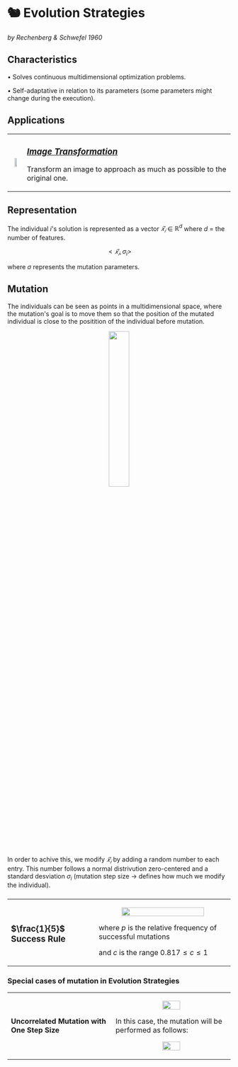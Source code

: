 # 🐿️ Evolution Strategies

_by Rechenberg & Schwefel 1960_


## **Characteristics**
• Solves continuous multidimensional optimization problems.

• Self-adaptative in relation to its parameters (some parameters might change during the execution).

##  **Applications**

<table><tr><td>

<p align="center">
        <img width="50%" src="https://raw.githubusercontent.com/saracarolina12/IA_School/master/Semestres/Optimizaci%C3%B3n%20y%20Metaheur%C3%ADsticas%20II/Cheat%20Sheets/imgs/ES.jpg"> </img>
</p>

</td><td>

### <u> _[Image Transformation](https://github.com/saracarolina12/IA_School/blob/master/Semestres/Optimizaci%C3%B3n%20y%20Metaheur%C3%ADsticas%20II/Evolutionary%20Computation/Evolutive%20Strategies/ImageTransformation.ipynb)_ </u>
Transform an image to approach as much as possible to the original one.

</td><tr>

</table>


##  **Representation**
The individual $i$'s solution is represented as a vector  $𝑥_𝑖⃗$ ∈ $ℝ^d$ where $d$ = the number of features.
<p align="center">

$$<𝑥_𝑖⃗,\sigma_i>$$

where $\sigma$ represents the mutation parameters.

</p>


## **Mutation**
The individuals can be seen as points in a multidimensional space, where the mutation's goal is to move them so that the position of the mutated individual is close to the positition of the individual before mutation.

<p align="center">
        <img width="30%" src="https://raw.githubusercontent.com/saracarolina12/IA_School/master/Semestres/Optimizaci%C3%B3n%20y%20Metaheur%C3%ADsticas%20II/Cheat%20Sheets/imgs/ES_mutation.png"> </img>
</p>

In order to achive this, we modify $𝑥_𝑖⃗$ by adding a random number to each entry. This number follows a normal distrivution zero-centered and a standard desviation $\sigma_i$ (mutation step size -> defines how much we modify the individual).

###

<table><tr><td>

<p align="center">

### **$\frac{1}{5}$ Success Rule**

</p>

</td><td>

<p align="center">
        <img width="80%" src="https://raw.githubusercontent.com/saracarolina12/IA_School/master/Semestres/Optimizaci%C3%B3n%20y%20Metaheur%C3%ADsticas%20II/Cheat%20Sheets/imgs/ES_successRule.png"> </img>
        
where $p$ is the relative frequency of successful mutations

and $c$ is the range $0.817≤c≤1$

</p>

</td><tr>

</table>

### **Special cases of mutation in Evolution Strategies**
<table><tr><td>

<p align="center">

**Uncorrelated Mutation with One Step Size**

</p>

</td><td>

<p align="center">
        <img width="40%" src="https://raw.githubusercontent.com/saracarolina12/IA_School/master/Semestres/Optimizaci%C3%B3n%20y%20Metaheur%C3%ADsticas%20II/Cheat%20Sheets/imgs/ES_oneStepSize.png"> </img>

In this case, the mutation will be performed as follows:
</p>
<p align="center">
        <img width="40%" src="https://raw.githubusercontent.com/saracarolina12/IA_School/master/Semestres/Optimizaci%C3%B3n%20y%20Metaheur%C3%ADsticas%20II/Cheat%20Sheets/imgs/ES_mutation_onestep.png"> </img>
</p>

</td><tr>

</table>